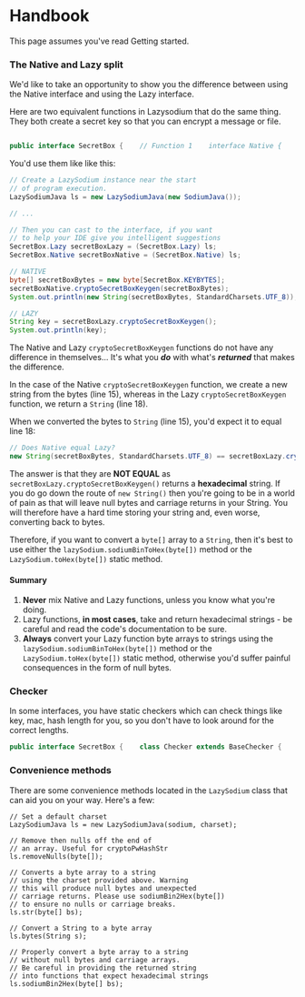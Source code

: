 # Handbook

This page assumes you've read Getting started.

### The Native and Lazy split

We'd like to take an opportunity to show you the difference between using the Native interface and using the Lazy interface.

Here are two equivalent functions in Lazysodium that do the same thing. They both create a secret key so that you can encrypt a message or file.

```java

public interface SecretBox {    // Function 1    interface Native {        void cryptoSecretBoxKeygen(byte[] key);    }        // Function 2    interface Lazy {        String cryptoSecretBoxKeygen();    }    }
```

You'd use them like like this:

```java
// Create a LazySodium instance near the start
// of program execution.
LazySodiumJava ls = new LazySodiumJava(new SodiumJava());

// ...

// Then you can cast to the interface, if you want
// to help your IDE give you intelligent suggestions
SecretBox.Lazy secretBoxLazy = (SecretBox.Lazy) ls;
SecretBox.Native secretBoxNative = (SecretBox.Native) ls;

// NATIVE
byte[] secretBoxBytes = new byte[SecretBox.KEYBYTES];
secretBoxNative.cryptoSecretBoxKeygen(secretBoxBytes);
System.out.println(new String(secretBoxBytes, StandardCharsets.UTF_8));

// LAZY
String key = secretBoxLazy.cryptoSecretBoxKeygen();
System.out.println(key);

```

The Native and Lazy `cryptoSecretBoxKeygen`  functions do not have any difference in themselves... It's what you _**do**_ with what's _**returned**_ that makes the difference. 

In the case of the Native `cryptoSecretBoxKeygen` function, we create a new string from the bytes \(line 15\), whereas in the Lazy `cryptoSecretBoxKeygen` function, we return a `String` \(line 18\). 

When we converted the bytes to `String` \(line 15\), you'd expect it to equal line 18:

```java
// Does Native equal Lazy?
new String(secretBoxBytes, StandardCharsets.UTF_8) == secretBoxLazy.cryptoSecretBoxKeygen()
```

The answer is that they are **NOT EQUAL** as `secretBoxLazy.cryptoSecretBoxKeygen()` returns a **hexadecimal** string. If you do go down the route of `new String()` then you're going to be in a world of pain as that will leave null bytes and carriage returns in your String. You will therefore have a hard time storing your string and, even worse, converting back to bytes.

Therefore, if you want to convert a `byte[]` array to a `String`, then it's best to use either the `lazySodium.sodiumBinToHex(byte[])` method or the `LazySodium.toHex(byte[])` static method. 

#### Summary

1. **Never** mix Native and Lazy functions, unless you know what you're doing.
2. Lazy functions, **in most cases**, take and return hexadecimal strings - be careful and read the code's documentation to be sure.
3. **Always** convert your Lazy function byte arrays to strings using the `lazySodium.sodiumBinToHex(byte[])` method or the `LazySodium.toHex(byte[])` static method, otherwise you'd suffer painful consequences in the form of null bytes.

### Checker

In some interfaces, you have static checkers which can check things like key, mac, hash length for you, so you don't have to look around for the correct lengths.

```java
public interface SecretBox {    class Checker extends BaseChecker {        public static boolean checkKeyLen(int len) {            return KEYBYTES == len;        }        public static boolean checkMacLen(int len) {            return MACBYTES == len;        }        public static boolean checkNonceLen(int len) {            return NONCEBYTES == len;        }    }        interface Native {        void cryptoSecretBoxKeygen(byte[] key);    }        interface Lazy {        String cryptoSecretBoxKeygen();    }    }byte[] key = new byte[32];boolean correctLength = SecretBox.Checker.checkKeyLen(key.length);
```

### Convenience methods

There are some convenience methods located in the `LazySodium` class that can aid you on your way. Here's a few:

```text
// Set a default charset
LazySodiumJava ls = new LazySodiumJava(sodium, charset);

// Remove then nulls off the end of 
// an array. Useful for cryptoPwHashStr
ls.removeNulls(byte[]);

// Converts a byte array to a string
// using the charset provided above. Warning
// this will produce null bytes and unexpected
// carriage returns. Please use sodiumBin2Hex(byte[])
// to ensure no nulls or carriage breaks.
ls.str(byte[] bs);

// Convert a String to a byte array
ls.bytes(String s);

// Properly convert a byte array to a string
// without null bytes and carriage arrays.
// Be careful in providing the returned string
// into functions that expect hexadecimal strings
ls.sodiumBin2Hex(byte[] bs);
```

